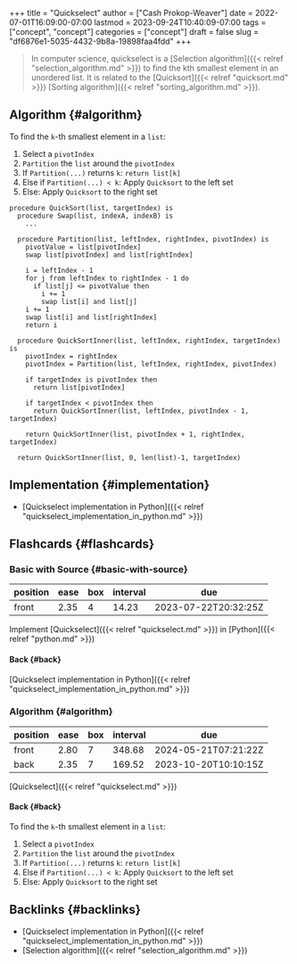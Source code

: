 +++
title = "Quickselect"
author = ["Cash Prokop-Weaver"]
date = 2022-07-01T16:09:00-07:00
lastmod = 2023-09-24T10:40:09-07:00
tags = ["concept", "concept"]
categories = ["concept"]
draft = false
slug = "df6876e1-5035-4432-9b8a-19898faa4fdd"
+++

> In computer science, quickselect is a [Selection algorithm]({{< relref "selection_algorithm.md" >}}) to find the kth smallest element in an unordered list. It is related to the [Quicksort]({{< relref "quicksort.md" >}}) [Sorting algorithm]({{< relref "sorting_algorithm.md" >}}).


## Algorithm {#algorithm}

To find the `k`-th smallest element in a `list`:

1.  Select a `pivotIndex`
2.  `Partition` the `list` around the `pivotIndex`
3.  If `Partition(...)` returns `k`: `return list[k]`
4.  Else if `Partition(...) < k`: Apply `Quicksort` to the left set
5.  Else: Apply `Quicksort` to the right set

<!--listend-->

```nil
procedure QuickSort(list, targetIndex) is
  procedure Swap(list, indexA, indexB) is
    ...

  procedure Partition(list, leftIndex, rightIndex, pivotIndex) is
    pivotValue = list[pivotIndex]
    swap list[pivotIndex] and list[rightIndex]

    i = leftIndex - 1
    for j from leftIndex to rightIndex - 1 do
      if list[j] <= pivotValue then
        i += 1
        swap list[i] and list[j]
    i += 1
    swap list[i] and list[rightIndex]
    return i

  procedure QuickSortInner(list, leftIndex, rightIndex, targetIndex) is
    pivotIndex = rightIndex
    pivotIndex = Partition(list, leftIndex, rightIndex, pivotIndex)

    if targetIndex is pivotIndex then
      return list[pivotIndex]

    if targetIndex < pivotIndex then
      return QuickSortInner(list, leftIndex, pivotIndex - 1, targetIndex)

    return QuickSortInner(list, pivotIndex + 1, rightIndex, targetIndex)

  return QuickSortInner(list, 0, len(list)-1, targetIndex)
```


## Implementation {#implementation}

-   [Quickselect implementation in Python]({{< relref "quickselect_implementation_in_python.md" >}})


## Flashcards {#flashcards}


### Basic with Source {#basic-with-source}

| position | ease | box | interval | due                  |
|----------|------|-----|----------|----------------------|
| front    | 2.35 | 4   | 14.23    | 2023-07-22T20:32:25Z |

Implement [Quickselect]({{< relref "quickselect.md" >}}) in [Python]({{< relref "python.md" >}})


#### Back {#back}

[Quickselect implementation in Python]({{< relref "quickselect_implementation_in_python.md" >}})


### Algorithm {#algorithm}

| position | ease | box | interval | due                  |
|----------|------|-----|----------|----------------------|
| front    | 2.80 | 7   | 348.68   | 2024-05-21T07:21:22Z |
| back     | 2.35 | 7   | 169.52   | 2023-10-20T10:10:15Z |

[Quickselect]({{< relref "quickselect.md" >}})


#### Back {#back}

To find the `k`-th smallest element in a `list`:

1.  Select a `pivotIndex`
2.  `Partition` the `list` around the `pivotIndex`
3.  If `Partition(...)` returns `k`: `return list[k]`
4.  Else if `Partition(...) < k`: Apply `Quicksort` to the left set
5.  Else: Apply `Quicksort` to the right set


## Backlinks {#backlinks}

-   [Quickselect implementation in Python]({{< relref "quickselect_implementation_in_python.md" >}})
-   [Selection algorithm]({{< relref "selection_algorithm.md" >}})
